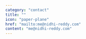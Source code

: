 ```yaml
---
category: "contact"
title: ""
icon: "paper-plane"
href: "mailto:me@nidhi-reddy.com"
content: "me@nidhi-reddy.com"
---
```

